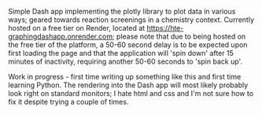 Simple Dash app implementing the plotly library to plot data in various ways; geared towards reaction screenings in a chemistry context.  Currently hosted on a free tier on Render, located at https://hte-graphingdashapp.onrender.com; please note that due to being hosted on the free tier of the platform, a 50-60 second delay is to be expected upon first loading the page and that the application will 'spin down' after 15 minutes of inactivity, requiring another 50-60 seconds to 'spin back up'.

Work in progress - first time writing up something like this and first time learning Python.  The rendering into the Dash app will most likely probably look right on standard monitors; I hate html and css and I'm not sure how to fix it despite trying a couple of times.
